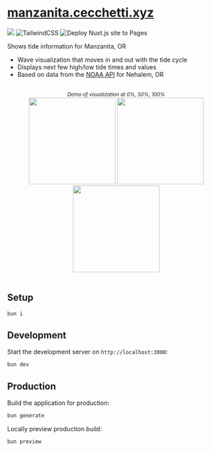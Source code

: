 # [manzanita.cecchetti.xyz](https://manzanita.cecchetti.xyz)

![](https://img.shields.io/badge/vuejs-%2335495e.svg?style=flat&logo=vuedotjs&logoColor=%234FC08D) ![TailwindCSS](https://img.shields.io/badge/tailwindcss-%2338B2AC.svg?style=flat&logo=tailwind-css&logoColor=white) ![Deploy Nuxt.js site to Pages](https://github.com/lightningboltemoji/manzanita.cecchetti.xyz/actions/workflows/nuxtjs.yml/badge.svg)

Shows tide information for Manzanita, OR

* Wave visualization that moves in and out with the tide cycle
* Displays next few high/low tide times and values
* Based on data from the [NOAA API](https://tidesandcurrents.noaa.gov/noaatidepredictions.html?id=9437908) for Nehalem, OR



<br/>
<div align="center"><sup><i>Demo of visualization at 0%, 50%, 100%</i></sup></div>
<div align="center" class="flex">
  <img width="200" src="https://github.com/user-attachments/assets/dbae24d4-0dee-4e4b-9ac6-0c9d82b22d1f"/>
  <img width="200" src="https://github.com/user-attachments/assets/283be821-a2d8-4bc5-8e0f-53b625ad8b1e"/>
  <img width="200" src="https://github.com/user-attachments/assets/b1e18eff-a7e0-490d-95a7-a6677bacde48"/>
</div>
<br/>

## Setup

```bash
bun i
```

## Development

Start the development server on `http://localhost:3000`:

```bash
bun dev
```

## Production

Build the application for production:

```bash
bun generate
```

Locally preview production build:

```bash
bun preview
```
